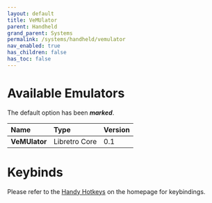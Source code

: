 ```yaml
---
layout: default
title: VeMUlator
parent: Handheld
grand_parent: Systems
permalink: /systems/handheld/vemulator
nav_enabled: true
has_children: false
has_toc: false
---
```


# Available Emulators

The default option has been ***marked***.

| Name               | Type             | Version           |
|:-------------------|:-----------------|:------------------|
| **VeMUlator**      | Libretro Core    | 0.1               |


# Keybinds 

Please refer to the [Handy Hotkeys](/#handyhotkeys) on the homepage for keybindings.